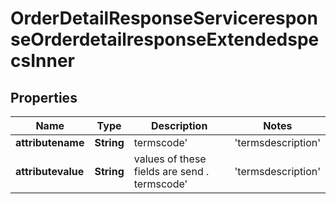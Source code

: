 

# OrderDetailResponseServiceresponseOrderdetailresponseExtendedspecsInner


## Properties

| Name | Type | Description | Notes |
|------------ | ------------- | ------------- | -------------|
|**attributename** | **String** | termscode&#39; | &#39;termsdescription&#39; | &#39;commenttext&#39; are the atrribute name |  [optional] |
|**attributevalue** | **String** | values of these fields are send . termscode&#39; | &#39;termsdescription&#39; | &#39;commenttext&#39; are the atrribute name |  [optional] |



